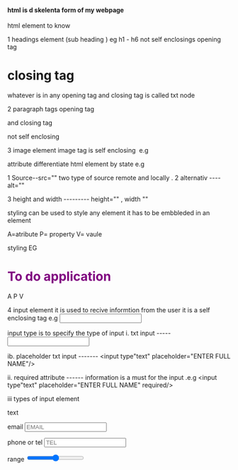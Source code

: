 #### html is d skelenta form of my webpage

html element to know 

1 headings element  (sub heading ) eg h1 - h6          not self enclosings
opening tag <h1>    closing tag </h1>

whatever is in any opening tag and closing tag is called txt node


2 paragraph tags opening tag <p> and closing tag </p>   not self enclosing


3 image element  image tag is self enclosing <img/> e.g <img src=""/>


attribute differentiate html element by state
e.g 

1 Source--src=""   two type of source remote and locally
.
2 alternativ ---- alt=""  


3 height and width --------- height=""   , width ""


styling can be used to style any element it has to be embbleded in an element

A=atribute P= property V= vaule

styling EG <h1  style="color:purple"> To do application</h1> 
                A      P      V


4 input element   it is used to recive informtion from the user   it is a self enclosing tag
e.g <input/>

input type  is to specify the type of input 
i. txt input ----- <input type="text"/> 

ib. placeholder txt input ------- <input type"text" placeholder="ENTER FULL NAME"/>

ii. required attribute ------ information is a must for the input .e.g  <input type"text" placeholder="ENTER FULL NAME" required/>

iii types of input element

text

email  <input type="email" placeholder="EMAIL" required/>

phone or tel <input type="tel" placeholder="TEL" required/>

range    <input type="range" min="0" max="100" required/>
